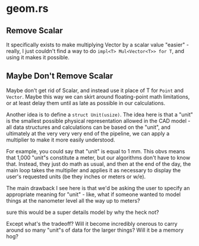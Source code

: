 geom.rs
=======
Remove Scalar
-------------
It specifically exists to make multiplying Vector by a scalar value "easier" -
really, I just couldn't find a way to do `impl<T> Mul<Vector<T>> for T`, and
using it makes it possible.

Maybe Don't Remove Scalar
-------------------------
Maybe don't get rid of Scalar, and instead use it place of T for `Point` and
`Vector`. Maybe this way we can skirt around floating-point math limitations, or
at least delay them until as late as possible in our calculations.

Another idea is to define a `struct Unit(usize)`. The idea here is that a "unit"
is the smallest possible physical representation allowed in the CAD model - all
data structures and calculations can be based on the "unit", and ultimately at the
very very very end of the pipeline, we can apply a multiplier to make it more
easily understood.

For example, you could say that "unit" is equal to 1 mm. This obvs means that
1,000 "unit"s constitute a meter, but our algorithms don't have to know that.
Instead, they just do math as usual, and then at the end of the day, the main
loop takes the multipiler and applies it as necessary to display the user's
requested units (be they inches or meters or w/e).

The main drawback I see here is that we'd be asking the user to specify an
appropriate meaning for "unit" - like, what if someone wanted to model things at
the nanometer level all the way up to meters?

sure this would be a super details model by why the heck not?

Except what's the tradeoff? Will it become incredibly onerous to carry around so
many "unit"s of data for the larger things? Will it be a memory hog?
